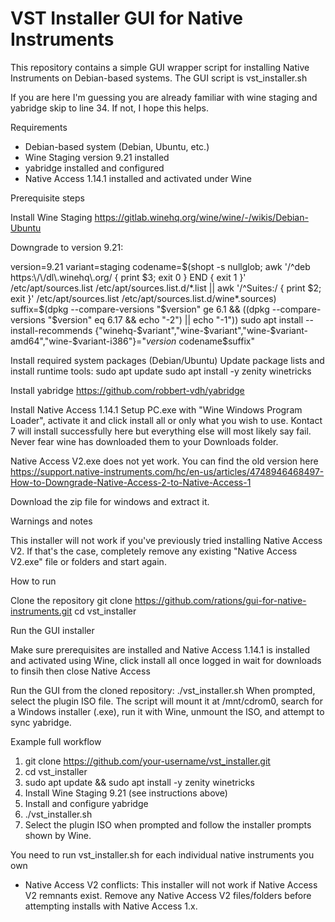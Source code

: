 # VST Installer GUI for Native Instruments

This repository contains a simple GUI wrapper script for installing Native Instruments on Debian-based systems.
The GUI script is vst_installer.sh

If you are here I'm guessing you are already familiar with wine staging and yabridge skip to line 34. If not, I hope this helps.

Requirements

- Debian-based system (Debian, Ubuntu, etc.)
- Wine Staging version 9.21 installed
- yabridge installed and configured
- Native Access 1.14.1 installed and activated under Wine

Prerequisite steps

Install Wine Staging https://gitlab.winehq.org/wine/wine/-/wikis/Debian-Ubuntu 

Downgrade to version 9.21:

version=9.21
variant=staging
codename=$(shopt -s nullglob; awk '/^deb https:\/\/dl\.winehq\.org/ { print $3; exit 0 } END { exit 1 }' /etc/apt/sources.list /etc/apt/sources.list.d/*.list || awk '/^Suites:/ { print $2; exit }' /etc/apt/sources.list /etc/apt/sources.list.d/wine*.sources)
suffix=$(dpkg --compare-versions "$version" ge 6.1 && ((dpkg --compare-versions "$version" eq 6.17 && echo "-2") || echo "-1"))
sudo apt install --install-recommends {"winehq-$variant","wine-$variant","wine-$variant-amd64","wine-$variant-i386"}="$version~$codename$suffix"

Install required system packages (Debian/Ubuntu)
Update package lists and install runtime tools:
sudo apt update
sudo apt install -y zenity winetricks

Install yabridge https://github.com/robbert-vdh/yabridge

Install Native Access 1.14.1 Setup PC.exe with "Wine Windows Program Loader", activate it and click install all or only what you wish to use. Kontact 7 will install successfully here but everything else will most likely say fail. Never fear wine has downloaded them to your Downloads folder.

Native Access V2.exe does not yet work. You can find the old version here https://support.native-instruments.com/hc/en-us/articles/4748946468497-How-to-Downgrade-Native-Access-2-to-Native-Access-1 

Download the zip file for windows and extract it.  

Warnings and notes

This installer will not work if you've previously tried installing Native Access V2. If that's the case, completely remove any existing "Native Access V2.exe" file or folders and start again.

How to run

Clone the repository
git clone https://github.com/rations/gui-for-native-instruments.git
cd vst_installer

Run the GUI installer

Make sure prerequisites are installed and Native Access 1.14.1 is installed and activated using Wine, click install all once logged in wait for downloads to finsih then close Native Access

Run the GUI from the cloned repository: 
./vst_installer.sh
When prompted, select the plugin ISO file. The script will mount it at /mnt/cdrom0, search for a Windows installer (.exe), run it with Wine, unmount the ISO, and attempt to sync yabridge.

Example full workflow
1. git clone https://github.com/your-username/vst_installer.git
2. cd vst_installer
3. sudo apt update && sudo apt install -y zenity winetricks
4. Install Wine Staging 9.21 (see instructions above)
5. Install and configure yabridge
6. ./vst_installer.sh
7. Select the plugin ISO when prompted and follow the installer prompts shown by Wine.

You need to run vst_installer.sh for each individual native instruments you own

- Native Access V2 conflicts:
  This installer will not work if Native Access V2 remnants exist. Remove any Native Access V2 files/folders before attempting installs with Native Access 1.x.


